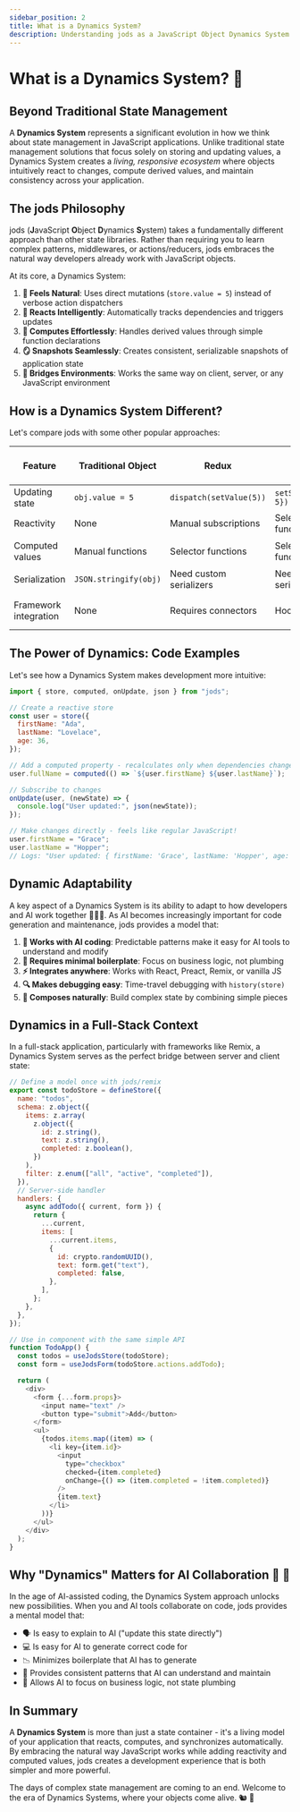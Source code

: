 ```yaml
---
sidebar_position: 2
title: What is a Dynamics System?
description: Understanding jods as a JavaScript Object Dynamics System
---
```


# What is a Dynamics System? 🤔

## Beyond Traditional State Management

A **Dynamics System** represents a significant evolution in how we think about state management in JavaScript applications. Unlike traditional state management solutions that focus solely on storing and updating values, a Dynamics System creates a _living, responsive ecosystem_ where objects intuitively react to changes, compute derived values, and maintain consistency across your application.

## The jods Philosophy

jods (**J**avaScript **O**bject **D**ynamics **S**ystem) takes a fundamentally different approach than other state libraries. Rather than requiring you to learn complex patterns, middlewares, or actions/reducers, jods embraces the natural way developers already work with JavaScript objects.

At its core, a Dynamics System:

1. **📱 Feels Natural**: Uses direct mutations (`store.value = 5`) instead of verbose action dispatchers
2. **🔄 Reacts Intelligently**: Automatically tracks dependencies and triggers updates
3. **🧮 Computes Effortlessly**: Handles derived values through simple function declarations
4. **🪞 Snapshots Seamlessly**: Creates consistent, serializable snapshots of application state
5. **🧬 Bridges Environments**: Works the same way on client, server, or any JavaScript environment

## How is a Dynamics System Different?

Let's compare jods with some other popular approaches:

| Feature               | Traditional Object    | Redux                   | Zustand                 | jods (Dynamics System)              |
| --------------------- | --------------------- | ----------------------- | ----------------------- | ----------------------------------- |
| Updating state        | `obj.value = 5`       | `dispatch(setValue(5))` | `setState({value: 5})`  | `store.value = 5`                   |
| Reactivity            | None                  | Manual subscriptions    | Selector functions      | Automatic + granular                |
| Computed values       | Manual functions      | Selector functions      | Selector functions      | `computed(() => store.x + store.y)` |
| Serialization         | `JSON.stringify(obj)` | Need custom serializers | Need custom serializers | `json(store)`                       |
| Framework integration | None                  | Requires connectors     | Hooks                   | Lightweight direct hooks            |

## The Power of Dynamics: Code Examples

Let's see how a Dynamics System makes development more intuitive:

```js
import { store, computed, onUpdate, json } from "jods";

// Create a reactive store
const user = store({
  firstName: "Ada",
  lastName: "Lovelace",
  age: 36,
});

// Add a computed property - recalculates only when dependencies change
user.fullName = computed(() => `${user.firstName} ${user.lastName}`);

// Subscribe to changes
onUpdate(user, (newState) => {
  console.log("User updated:", json(newState));
});

// Make changes directly - feels like regular JavaScript!
user.firstName = "Grace";
user.lastName = "Hopper";
// Logs: "User updated: { firstName: 'Grace', lastName: 'Hopper', age: 36, fullName: 'Grace Hopper' }"
```

## Dynamic Adaptability

A key aspect of a Dynamics System is its ability to adapt to how developers and AI work together 🧑‍💻🤖. As AI becomes increasingly important for code generation and maintenance, jods provides a model that:

1. **🤖 Works with AI coding**: Predictable patterns make it easy for AI tools to understand and modify
2. **📝 Requires minimal boilerplate**: Focus on business logic, not plumbing
3. **⚡ Integrates anywhere**: Works with React, Preact, Remix, or vanilla JS
4. **🔍 Makes debugging easy**: Time-travel debugging with `history(store)`
5. **🧩 Composes naturally**: Build complex state by combining simple pieces

## Dynamics in a Full-Stack Context

In a full-stack application, particularly with frameworks like Remix, a Dynamics System serves as the perfect bridge between server and client state:

```js
// Define a model once with jods/remix
export const todoStore = defineStore({
  name: "todos",
  schema: z.object({
    items: z.array(
      z.object({
        id: z.string(),
        text: z.string(),
        completed: z.boolean(),
      })
    ),
    filter: z.enum(["all", "active", "completed"]),
  }),
  // Server-side handler
  handlers: {
    async addTodo({ current, form }) {
      return {
        ...current,
        items: [
          ...current.items,
          {
            id: crypto.randomUUID(),
            text: form.get("text"),
            completed: false,
          },
        ],
      };
    },
  },
});

// Use in component with the same simple API
function TodoApp() {
  const todos = useJodsStore(todoStore);
  const form = useJodsForm(todoStore.actions.addTodo);

  return (
    <div>
      <form {...form.props}>
        <input name="text" />
        <button type="submit">Add</button>
      </form>
      <ul>
        {todos.items.map((item) => (
          <li key={item.id}>
            <input
              type="checkbox"
              checked={item.completed}
              onChange={() => (item.completed = !item.completed)}
            />
            {item.text}
          </li>
        ))}
      </ul>
    </div>
  );
}
```

## Why "Dynamics" Matters for AI Collaboration 🤖 🧠

In the age of AI-assisted coding, the Dynamics System approach unlocks new possibilities. When you and AI tools collaborate on code, jods provides a mental model that:

- 🗣️ Is easy to explain to AI ("update this state directly")
- 💻 Is easy for AI to generate correct code for
- 📉 Minimizes boilerplate that AI has to generate
- 🔄 Provides consistent patterns that AI can understand and maintain
- 🧩 Allows AI to focus on business logic, not state plumbing

## In Summary

A **Dynamics System** is more than just a state container - it's a living model of your application that reacts, computes, and synchronizes automatically. By embracing the natural way JavaScript works while adding reactivity and computed values, jods creates a development experience that is both simpler and more powerful.

The days of complex state management are coming to an end. Welcome to the era of Dynamics Systems, where your objects come alive. 🐿️ 🦆
